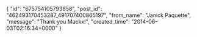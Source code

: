  {
   "id": "675754105793858",
   "post_id": "462493170453287_491707400865197",
   "from_name": "Janick Paquette",
   "message": "Thank you Mackx!",
   "created_time": "2014-06-03T02:16:34+0000"
 }
